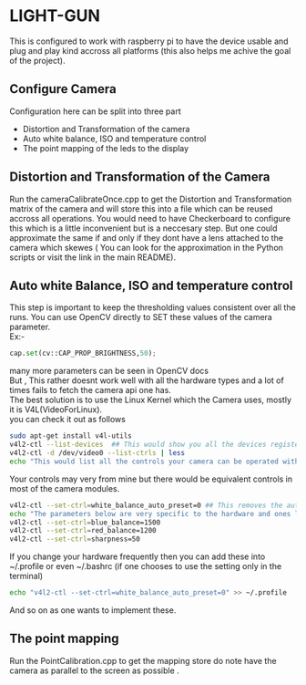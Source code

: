 # LIGHT-GUN
This is configured to work with raspberry pi to have the device usable and plug and play kind accross all platforms (this also helps me achive the goal of the project).

## Configure Camera
Configuration here can be split into three part
- Distortion and Transformation of the camera
- Auto white balance, ISO and temperature control
- The point mapping of the leds to the display
## Distortion and Transformation of the Camera
Run the cameraCalibrateOnce.cpp to get the Distortion and Transformation matrix of the camera and will store this into a file which can be reused accross all operations. You would need to have Checkerboard to configure this which is a little inconvenient but is a neccesary step. But one could approximate the same if and only if they dont have a lens attached to the camera which skewes ( You can look for the approximation in the Python scripts or visit the link in the main README).
## Auto white Balance, ISO and temperature control
This step is important to keep the thresholding values consistent over all the runs. You can use OpenCV directly to SET these values of the camera parameter.<br/>
Ex:- <br/>
```python
cap.set(cv::CAP_PROP_BRIGHTNESS,50);
```
many more parameters can be seen in OpenCV docs<br/>
But , This rather doesnt work well with all the hardware types and a lot of times fails to fetch the camera api one has.<br/>
The best solution is to use the Linux Kernel which the Camera uses, mostly it is V4L(VideoForLinux).<br/>
you can check it out as follows

```bash
sudo apt-get install v4l-utils
v4l2-ctl --list-devices  ## This would show you all the devices registered under the api
v4l2-ctl -d /dev/video0 --list-ctrls | less
echo "This would list all the controls your camera can be operated with."
```
Your controls may very from mine but there would be equivalent controls in most of the camera modules.
```bash
v4l2-ctl --set-ctrl=white_balance_auto_preset=0 ## This removes the auto configuration of white Balance
echo "The parameters below are very specific to the hardware and ones liking and doesnt make any major impact"
v4l2-ctl --set-ctrl=blue_balance=1500
v4l2-ctl --set-ctrl=red_balance=1200
v4l2-ctl --set-ctrl=sharpness=50
```
If you change your hardware frequently then you can add these into ~/.profile or even ~/.bashrc (if one chooses to use the setting only in the terminal)
```bash
echo "v4l2-ctl --set-ctrl=white_balance_auto_preset=0" >> ~/.profile
```
And so on as one wants to implement these.
## The point mapping
Run the PointCalibration.cpp to get the mapping store do note have the camera as parallel to the screen as possible .
